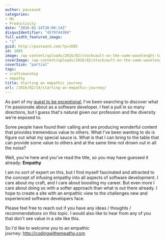 ```yaml
---
author: pavsaund
categories:
- Me
- Productivity
date: "2016-02-14T20:00:14Z"
disqusIdentifier: "4579744384"
full_width_featured_image:
- "1"
guid: http://pavsaund.com/?p=1685
id: 1685
image: /wp-content/uploads/2016/02/stockvault-on-the-same-wavelenght-two-brains-having-an-idea181544-e1455493560837.jpg
coverImage: /wp-content/uploads/2016/02/stockvault-on-the-same-wavelenght-two-brains-having-an-idea181544-e1455493560837.jpg
coverSize: "partial"
tags:
- craftsmanship
- empathy
title: Starting an empathic journey
url: /2016/02/14/starting-an-empathic-journey/
---
```


As part of my <a href="http:///2016/01/03/being-awesome/">quest to be exceptional</a>, I've been searching to discover what I'm passionate about as a software developer. I feel a pull in so many directions, but I guess that's natural given our profession and the diversity we're exposed to.

Some people have found their calling and are producing wonderful content that provides tremendous value to others. What I've been wanting to do is figure out what my special sauce is. What is that I can bring to the table that can provide some value to others and at the same time not drown out in all the noise?

Well, you're here and you've read the title, so you may have guessed it already: <strong>Empathy</strong>

I am no&nbsp;sort of expert on this, but I find myself fascinated and attracted to the concept of infusing empathy into all aspects of software development. I care about my craft, and I care about boosting my career. But even more I care about doing so with a softer approach than what is out there already. I hope to create a site with an empathic view to the challenges new and experienced software developers face.

Please feel free to reach out if you have any ideas / thoughts / recommendations on this topic. I would also like to hear from any of you that don't see value in a site like this.

So I'd like to welcome you to an empathic journey:&nbsp;<a href="http://codingwithempathy.com" target="_blank">http://codingwithempathy.com</a>